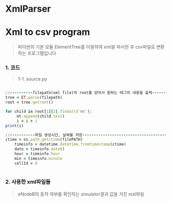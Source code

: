 # XmlParser
Xml to csv program 
==================
> 파이썬의 기본 모듈 ElementTree를 이용하여 xml을 파서한 후 csv파일로 변환하는 프로그램입니다

### 1. 코드
> 1-1. source.py

```ruby

//----------filepath(xml file)의 root를 얻어서 원하는 태그의 내용을 출력----------
tree = ET.parse(filepath)
root = tree.getroot()

for child in root[1][1].findall('mt'):
     mt.append(child.text)
     i = i + 1
print(i)

//-----------파일 생성시간, 날짜를 저장------------------------------------------
ctime = os.path.getctime(filePATH)
    timeinfo = datetime.datetime.fromtimestamp(ctime)
    date = timeinfo.date()
    hour = timeinfo.hour
    min = timeinfo.minute
    cellId = 0
    
```

### 2. 사용한 xml파일들
> eNodeB의 동작 여부를 확인하는 simulator결과 값을 가진 mxl파일

